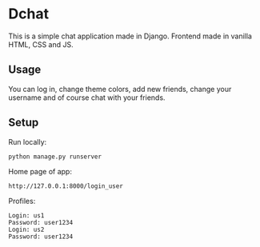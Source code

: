 # Dchat

This is a simple chat application made in Django. Frontend made in vanilla HTML, CSS and JS.

## Usage

You can log in, change theme colors, add new friends, change your username and of course chat with your friends.

## Setup
Run locally:
```
python manage.py runserver
```
Home page of app:
```
http://127.0.0.1:8000/login_user
```
Profiles:
```
Login: us1
Password: user1234
Login: us2
Password: user1234
```
